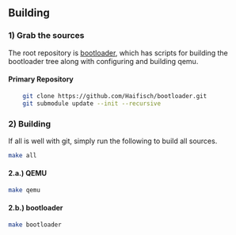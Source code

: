 ## Building

### 1) Grab the sources
The root repository is [bootloader](https://github.com/Haifisch/bootloader), which has scripts for building the bootloader tree along with configuring and building qemu.

#### Primary Repository 
```bash
	git clone https://github.com/Haifisch/bootloader.git
	git submodule update --init --recursive
```

### 2) Building
If all is well with git, simply run the following to build all sources. 
```bash
make all
```

#### 2.a.) QEMU
```bash
make qemu
```

#### 2.b.) bootloader
```bash
make bootloader
```